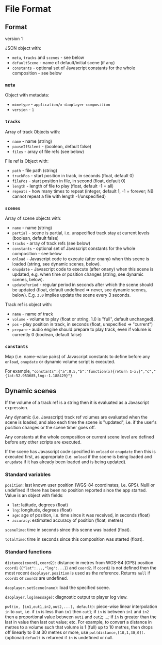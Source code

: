 # File Format

## Format

version 1

JSON object with:
- `meta`, `tracks` and `scenes` - see below
- `defaultScene` - name of default/initial scene (if any)
- `constants` - optional set of Javascript constants for the whole composition - see below

### `meta`

Object with metadata:
- `mimetype` - `application/x-daoplayer-composition`
- `version` - `1`

### `tracks`

Array of track Objects with:
- `name` - name (string)
- `pauseIfSilent` - (boolean, default false)
- `files` - array of file refs (see below)

File ref is Object with:
- `path` - file path (string)
- `trackPos` - start position in track, in seconds (float, default 0)
- `filePos` - start position in file, in second (float, default 0)
- `length` - length of file to play (float, default -1 = all)
- `repeats` - how many times to repeat (integer, default 1, -1 = forever; NB cannot repeat a file with length -1/unspecified)

### `scenes`

Array of scene objects with:
- `name` - name (string)
- `partial` - scene is partial, i.e. unspecified track stay at current levels (boolean, default false)
- `tracks` - array of track refs (see below)
- `constants` - optional set of Javascript constants for the whole composition - see below
- `onload` - Javascript code to execute (after onany) when this scene is loaded (string, see dynamic scenes, below).
- `onupdate` - Javascript code to execute (after onany) when this scene is updated, e.g. when time or position changes (string, see dynamic scenes, below).
- `updatePeriod` - regular period in seconds after which the scene should be updated (float, default undefined => never, see dynamic scenes, below). E.g. `3.0` implies update the scene every 3 seconds.

Track ref is object with:
- `name` - name of track
- `volume` - volume to play (float or string, 1.0 is "full", default unchanged). 
- `pos` - play position in track, in seconds (float, unspecified => "current")
- `prepare` - audio engine should prepare to play track, even if volume is currently 0 (boolean, default false)

### `constants`

Map (i.e. name-value pairs) of Javascript constants to define before any `onload`, `onupdate` or dynamic volume script is executed. 

For example, `"constants":{"a":0.5,"b":"function(x){return 1-x;}","c","{lat:52.953685,lng:-1.188429}"}`

## Dynamic scenes

If the volume of a track ref is a string then it is evaluated as a Javascript expression.

Any dynamic (i.e. Javascript) track ref volumes are evaluated when the scene is loaded, and also each time the scene is "updated", i.e. if the user's position changes or the scene timer goes off.

Any constants at the whole composition or current scene level are defined before any other scripts are executed.

If the scene has Javascript code specified in `onload` or `onupdate` then this is executed first, as appropriate (i.e. `onload` if the scene is being loaded and `onupdate` if it has already been loaded and is being updated).

### Standard variables

`position`: last known user position (WGS-84 coordinates, i.e. GPS). Nulll or undefined if there has been no position reported since the app started. Value is an object with fields:
- `lat`: latitude, degrees (float)
- `lng`: longitude, degrees (float)
- `age`: age of position, i.e. time since it was received, in seconds (float)
- `accuracy`: estimated accuracy of position (float, metres)

`sceneTime`: time in seconds since this scene was loaded (float).

`totalTime`: time in seconds since this composition was started (float).

### Standard functions

`distance(coord1,coord2)`: distance in metres from WGS-84 (GPS) position `coord1` (`{"lat":...,"lng":...}`) and `coord2`. If `coord2` is not defined then the most recent `daoplayer.position` is used as the reference. Returns `null` if `coord1` or `coord2` are undefined.

`daoplayer.setScene(name)`: load the specified scene.

`daoplayer.log(message)`: diagnostic output to player log view.

`pwl(in, [in1,out1,in2,out2,...], default)`: piece-wise linear interpolation `in` to `out`, i.e. if `in` is less than `in1` then `out1`; if `in` is between `in1` and `in2` then a proportional value between `out1` and `out2`; ...; if `in` is greater than the last in value then last out value; etc. For example, to convert a distance in metres to a volume such that volume is 1 (full) up to 10 metres, then drops off linearly to 0 at 30 metres or more, use `pwl(distance,[10,1,30,0])`. (optional) `default` is returned if `in` is undefined or null.

